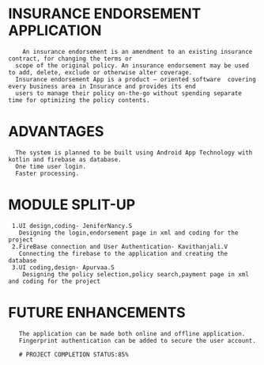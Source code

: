  # INSURANCE ENDORSEMENT APPLICATION

        An insurance endorsement is an amendment to an existing insurance contract, for changing the terms or 
      scope of the original policy. An insurance endorsement may be used to add, delete, exclude or otherwise alter coverage.
      Insurance endorsement App is a product – oriented software  covering every business area in Insurance and provides its end
      users to manage their policy on-the-go without spending separate time for optimizing the policy contents.
      
  # ADVANTAGES
  
      The system is planned to be built using Android App Technology with kotlin and firebase as database. 
      One time user login.
      Faster processing.

#  MODULE SPLIT-UP
 
     1.UI design,coding- JeniferNancy.S
       Designing the login,endorsement page in xml and coding for the project
     2.FireBase connection and User Authentication- Kavithanjali.V
       Connecting the firebase to the application and creating the database
     3.UI coding,design- Apurvaa.S
        Designing the policy selection,policy search,payment page in xml and coding for the project
# FUTURE ENHANCEMENTS

       The application can be made both online and offline application. 
       Fingerprint authentication can be added to secure the user account.
       
       # PROJECT COMPLETION STATUS:85%
